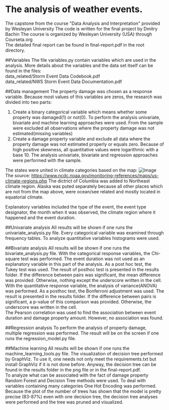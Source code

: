 # The analysis of weather events.
The capstone from the course "Data Analysis and Interpretation" provided by Wesleyan University
The code is written for the final project by Dmitry Bachin
The course is organized by Wesleyan University (USA) through Courseta.org<br>
The detailed final report can be found in final-report.pdf in the root directory.

##Variables
The file variables.py contain variables which are used in the analysis. 
More details about the variables and the data set itself can be found in the files:<br>
data_related/Storm Event Data Codebook.pdf<br>
data_related/NWS Storm Event Data Documentation.pdf

##Data management
The property damage was chosen as a response variable. Because most values of this variables are zeros, the research was divided into two parts:
1) Create a binary categorical variable which means whether some property was damaged(1) or not(0). To perform the analysis univariate, bivariate and machine learning approaches were used. From the sample were excluded all observations where the property damage was not estimated(missing variables)
2) Create a damage property variable and exclude all data where the property damage was not estimated properly or equals zero. Because of high positive skewness, all quantitative values were logarithmic with a base 10. The analysis univariate, bivariate and regression approaches were performed with the sample.  <br>

The states were united in climate categories based on the map: 
![Image](https://www.ncdc.noaa.gov/monitoring-references/maps/images/us-climate-regions.gif "icon")
The source: https://www.ncdc.noaa.gov/monitoring-references/maps/us-climate-regions.php
The dictrict of Columbia was added to Northeast climate region. Alaska was puted separately because all other places which are not from the map above, were ocean/see related and mostly located in equatorial climate. 

Explanatory variables included the type of the event, the event type designator,  the month when it was observed,  the climate region where it happened and the event duration.


##Univariate analysis
All results will be shown if one runs the univariate_analysis.py file. 
Every categorical variable was examined through frequency tables. To analyze quantitative variables histograms were used.

##Bivariate analysis
All results will be shown if one runs the bivariate_analysis.py file.
With the categorical response variables, the Chi-square test was performed. The event duration was not used as an explanatory variable in this part of the analysis. As a post hoc test, the Tukey test was used. The result of posthoc test is presented in the results folder. If the difference between pairs was significant, the mean difference was provided. Otherwise, nothing except the underscore written in the cell. <br>
With the quantitative response variable, the analysis of variance(ANOVA) was performed. As a posthoc test, the Bonferroni adjustment was used. The result is presented in the results folder. If the difference between pairs is significant, a p-value of this comparison was provided. Otherwise, the underscore was written in the cell.<br>
The Pearson correlation was used to find the association between event duration and damage property amount. However, no association was found.


##Regression analysis
To perform the analysis of property damage, multiple regression was performed. The result will be on the screen if one runs the regression_model.py file.

##Machine learning
All results will be shown if one runs the machine_learning_tools.py file.
The visualization of decision tree performed by GraphViz. To use it, one needs not only meet the requirements.txt but install GraphViz if it is not done before. Anyway, the decision tree can be found in the results folder in the png file or in the final-report.pdf.<br>
To analyze what can be associated with the fact of damage property Random Forest and Decision Tree methods were used.
To deal with variables containing many categories One Hot Encoding was performed.
Because the plot of the number of trees has shown that the model is pretty precise (83-87%) even with one decision tree, the decision tree analyses were performed and the tree was pruned and visualized.


 
